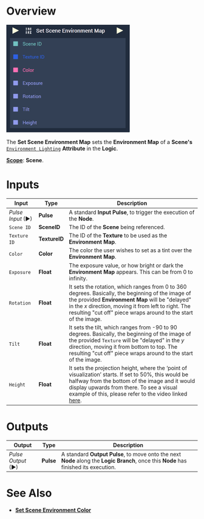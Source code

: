 # Overview

![The Set Scene Environment Map Node.](../../.gitbook/assets/setsceneenvironmentmap.png)

The **Set Scene Environment Map** sets the **Environment Map** of a **Scene's** [`Environment Lighting`](../../objects-and-types/project-objects/scene.md) **Attribute** in the **Logic**.

[**Scope**](../overview.md#scopes): **Scene**.

# Inputs

|Input|Type|Description|
|---|---|---|
|*Pulse Input* (►)|**Pulse**|A standard **Input Pulse**, to trigger the execution of the **Node**.|
|`Scene ID`|**SceneID**|The ID of the **Scene** being referenced.|
|`Texture ID`|**TextureID**|The ID of the **Texture** to be used as the **Environment Map**.|
|`Color`|**Color**|The color the user wishes to set as a tint over the **Environment Map**.|
|`Exposure`|**Float**|The exposure value, or how bright or dark the **Environment Map** appears. This can be from 0 to infinity.|
|`Rotation`|**Float**|It sets the rotation, which ranges from 0 to 360 degrees. Basically, the beginning of the image of the provided **Environment Map** will be "delayed" in the *x* direction, moving it from left to right. The resulting "cut off" piece wraps around to the start of the image. |
|`Tilt`|**Float**|It sets the tilt, which ranges from -90 to 90 degrees. Basically, the beginning of the image of the provided `Texture` will be "delayed" in the *y* direction, moving it from bottom to top. The resulting "cut off" piece wraps around to the start of the image.|
|`Height`|**Float**|It sets the projection height, where the ‘point of visualization’ starts. If set to 50%, this would be halfway from the bottom of the image and it would display upwards from there. To see a visual example of this, please refer to the video linked [here](https://www.youtube.com/watch?v=7axPpWTcFrw). |

# Outputs

|Output|Type|Description|
|---|---|---|
|*Pulse Output* (►)|**Pulse**|A standard **Output Pulse**, to move onto the next **Node** along the **Logic Branch**, once this **Node** has finished its execution.|

# See Also

* [**Set Scene Environment Color**](setsceneenvironmentcolornode.md)
